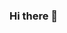 ### Hi there 👋

<!--
**ezgisubasi/ezgisubasi** is a ✨ _special_ ✨ repository because its `README.md` (this file) appears on your GitHub profile.


- 🔭 I’m currently working on RASA Chatbot
- 🌱 I’m currently learning NLP
- 💬 Ask me about anything!
- 📫 How to reach me: instagram: @ezgi.codes
